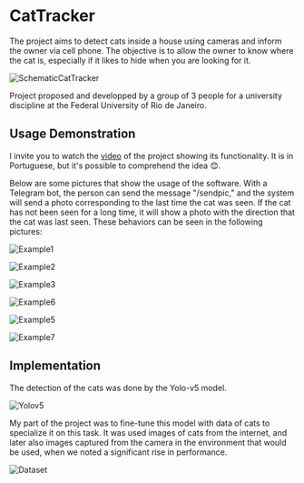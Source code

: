 # CatTracker

The project aims to detect cats inside a house using cameras and inform the owner via cell phone. The objective is to allow the owner to know where the cat is, especially if it likes to hide when you are looking for it. 

![SchematicCatTracker](images-demo/SchematicCatTracker.JPG)

Project proposed and developped by a group of 3 people for a university discipline at the Federal University of Rio de Janeiro.

## Usage Demonstration

I invite you to watch the [video](https://www.youtube.com/watch?v=BPeSk91SadU&ab_channel=DanielMatheusPeclatdeMelloCordeiro) of the project showing its functionality. It is in Portuguese, but it's possible to comprehend the idea 😊.

Below are some pictures that show the usage of the software. With a Telegram bot, the person can send the message "/sendpic," and the system will send a photo corresponding to the last time the cat was seen. If the cat has not been seen for a long time, it will show a photo with the direction that the cat was last seen. These behaviors can be seen in the following pictures:

![Example1](images-demo/CatTracker.JPG)


![Example2](images-demo/CatTracker2.JPG)

![Example3](images-demo/CatTracker3.JPG)

![Example6](images-demo/CatTracker6.JPG)

![Example5](images-demo/CatTracker5.JPG)

![Example7](images-demo/CatTracker7.JPG)



## Implementation

The detection of the cats was done by the Yolo-v5 model. 

![Yolov5](images-demo/UltralicsYolov5.JPG)


My part of the project was to fine-tune this model with data of cats to specialize it on this task. It was used images of cats from the internet, and later also images captured from the camera in the environment that would be used, when we noted a significant rise in performance. 


![Dataset](images-demo/Dataset.JPG)

